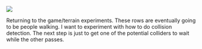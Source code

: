 ![](https://db-feed.s3.amazonaws.com/legacy/walkingrows-1502412763805.gif)

Returning to the game/terrain experiments. These rows are eventually going to be people walking. I want to experiment with how to do collision detection. The next step is just to get one of the potential colliders to wait while the other passes.
